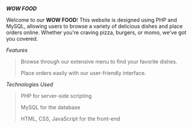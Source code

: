 _**WOW FOOD**_

Welcome to our **WOW FOOD**! This website is designed using PHP and MySQL, allowing users to browse a variety of delicious dishes and place orders online. Whether you're craving pizza, burgers, or momo, we've got you covered.

_Features_
>Browse through our extensive menu to find your favorite dishes.
>
>Place orders easily with our user-friendly interface.

_Technologies Used_
>PHP for server-side scripting
>
>MySQL for the database
>
>HTML, CSS, JavaScript for the front-end
